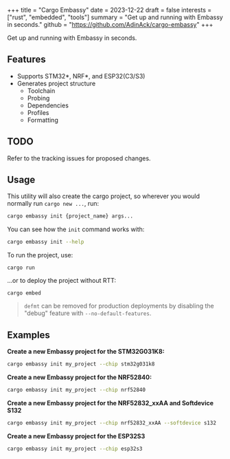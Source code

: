 +++
title = "Cargo Embassy"
date = 2023-12-22
draft = false
interests = ["rust", "embedded", "tools"]
summary = "Get up and running with Embassy in seconds."
github = "https://github.com/AdinAck/cargo-embassy"
+++

Get up and running with Embassy in seconds.

## Features
- Supports STM32*, NRF*, and ESP32(C3/S3)
- Generates project structure
  - Toolchain
  - Probing
  - Dependencies
  - Profiles
  - Formatting

## TODO

Refer to the tracking issues for proposed changes.

## Usage

This utility will also create the cargo project, so wherever you would normally run `cargo new ...`, run:

```sh
cargo embassy init {project_name} args...
```

You can see how the `init` command works with:

```sh
cargo embassy init --help
```

To run the project, use:
```
cargo run
```

...or to deploy the project without RTT:
```
cargo embed
```

> `defmt` can be removed for production deployments by disabling the "debug" feature with `--no-default-features`.

## Examples

**Create a new Embassy project for the STM32G031K8:**
```sh
cargo embassy init my_project --chip stm32g031k8
```

**Create a new Embassy project for the NRF52840:**
```sh
cargo embassy init my_project --chip nrf52840
```

**Create a new Embassy project for the NRF52832_xxAA and Softdevice S132**
```sh
cargo embassy init my_project --chip nrf52832_xxAA --softdevice s132
```

**Create a new Embassy project for the ESP32S3**
```sh
cargo embassy init my_project --chip esp32s3
```

